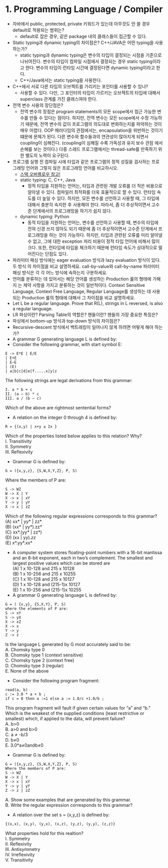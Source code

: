 # 1. Programming Language / Compiler

- 자바에서 public, protected, private 키워드가 있는데 아무것도 안 쓸 경우 default로 적용되는 범위는?
    - default로 잡은 경우, 같은 package 내의 클래스들이 접근할 수 있다.
- Static typing과 dynamic typing의 차이점은? C++/JAVA은 어떤 typing을 사용하는가?
    - static typing과 dynamic typing은 변수의 타입이 결정되는 시점을 기준으로 나뉘어진다. 
    변수의 타입이 컴파일 시점에서 결정되는 경우 static typing이라고 한다. 변수의 타입이 런타임
    시간에 결정된다면 dynamic typing이라고 한다.
    - C++/Java에서는 static typing을 사용한다.
- C++에서 서로 다른 타입의 오브젝트를 가리키는 포인터를 사용할 수 있나?
    - 사용할 수 있다. 다만, 그 포인터의 타입이 가르키는 오브젝트의 타입에 대해서 superclass
    관계를 가진 클래스여야 한다.  
- 전역 변수 사용의 장단점은?
    - 전역 변수의 장점은 program statements의 모든 scope에서 접근 가능한 변수를 만들 수
    있다는 점이다. 하지만, 전역 변수는 모든 scope에서 수정 가능하기 때문에, 전역 변수의 값이
    프로그램의 의도대로 변화하는지를 파악하는 것이 매우 어렵다. OOP 패러다임의 관점에서는,
    encapsulation을 위반하는 것이기 떄문에 문제가 된다. 다른 변수와 함수들과의 연관성이
    많아지게 되면서 coupling이 심해진다. (coupling이 심해질 수록 가독성과 유지 보수 관점
    에서 손해를 보는 것이다.) 다중 스레드 프로그램에서는 thread-safe를 만족하기 위한 별도의
    노력이 요구된다.
- 프로그램 실행 전 컴파일 시에 타입과 같은 프로그램의 정적 성질을 검사하는 프로 그래밍 언어와 그렇지 않은 프로그래밍 언어를 비교하시오.
    - [스택 오버플로우 참고!](http://stackoverflow.com/questions/125367/dynamic-type-languages-versus-static-type-languages)
    - static typing: C, C++, Java
        - 정적 타입을 지원하는 언어는, 타입과 관련된 개발 오류를 더 적은 비용으로 알아낼 수 있다.
        컴파일러 최적화를 더욱 효율적으로 할 수 있다. 런타임 속도를 더 높일 수 있다. 하지만, 모든
        변수를 선언하고 사용할 때, 그 타입에 대해서 충분히 숙지한 후 사용해야 한다. 따라서, 좀 더
        추상적이면서 고수준 단계에서의 프로그래밍을 하기가 쉽지 않다.
    - dynamic typing: Python
        - 동적 타입을 지원하는 언어는, 변수를 선언하고 사용할 때, 변수의 타입에 전혀 신경 쓰지
        않아도 되기 때문에 좀 더 추상적이면서 고수준 단게에서 프로그래밍을 하는 것이 가능하다.
        하지만, 타입과 관련된 오류를 미리 알아낼 수 없고, 그에 대한 exception 처리 비용이 
        정적 타입 언어에 비해서 많이 크다. 또한, 런타임에 타입을 체크하기 때문에 런타임 속도가
        상대적으로 떨어진다는 단점도 있다.
-  파라미터 패싱 방식에는 eager evaluation 방식과 lazy evaluation 방식이 있다. 두 방식
 의 차이점을 비교 설명하세요. call-by-value와 call-by-name 파라미터 패싱 방식은 각
 각 어느 방식에 속하는지 구분하세요.
- 언어를 분류하는 데 있어서는 해당 언어를 생성하는 Production 룰의 형태에 가해지 는 제약 사항을 가지고 분류하는 것이 일반적이다. Context Sensitive Language, Context Free Language, Regular Language를 생성하는 데 사용되는 Production 룰의 형태에 대해서 그 차이점을 비교 설명하세요.
- Let L be a regular language. Prove that R(L), strings in L reversed, is also a regular language.
- LR 파싱이란? Parsing Table의 역할은? 핸들이란? 핸들의 가장 중요한 특징은?
- 파싱에서 bottom-up 방식과 top-down 방식의 차이점은?
- Recursive-descent 방식에서 백트래킹이 일어나지 않게 하려면 어떻게 해야 하는가?
- A grammar G generating language L is defined by:
- Consider the following grammar, with start symbol E:
```
E -> E*E | E/E
| E+E
| E–E
| (E)
| a|b|c|d|e|f.....x|y|z
```
The following strings are legal derivations from this grammar:
```
I. a * b + c
II. (a – b) * c
III. a / (b – c)
```
Which of the above are rightmost sentential forms?
- A relation on the integer 0 through 4 is defined by:
```
R = {(x,y) | x+y ≤ 2x }
```
Which of the properties listed below applies to this relation? Why?  
I. Transitivity  
II. Symmetry  
III. Reflexivity  
- Grammar G is defined by: 
```
G = ({x,y,z}, {S,W,X,Y,Z}, P, S)
```
Where the members of P are: 
```
S -> WZ
W -> X | Y
X -> x | xY
Y -> y | yY
X -> x | zZ
```
Which of the following regular expressions corresponds to this grammar?  
(A) xx* | yy* | zz*  
(B) (xx* | yy*).zz*  
(C) xx*.(yy* | zz*)  
(D) (xx | yy)*.zz*  
(E) x*.yy*.xx*  
- A computer system stores floating-point numbers with a 16-bit mantissa and an 8-bit exponent, each in two’s complement. The smallest and largest positive values which can be stored are    
(A) 1 x 10-128 and 215 x 10128  
(B) 1 x 10-256 and 215 x 10255  
(C) 1 x 10-128 and 215 x 10127  
(D) 1 x 10-128 and (215-1)x 10127  
(E) 1 x 10-256 and (215-1)x 10255  
- A grammar G generating language L is defined by:
```
G = ( {x,y}, {S,X,Y}, P, S)
where the elements of P are:
S -> xY 
S -> yX 
X -> xZ 
X -> x 
Y -> y 
Z -> z
```
Is the language L generated by G most accurately said to be:  
A. Chomsky type 0  
B. Chomsky type 1 (context sensitive)  
C. Chomsky type 2 (context free)  
D. Chomsky type 3 (regular)  
E. None of the above  
- Consider the following program fragment:
```
read(a, b)
c := 3.0 * a + b ;
if c = 0 then a :=1 else a := 1.0/c +1.0/b ;
```
This program fragment will fault if given certain values for “a” and “b.” Which is the weakest of the supplied conditions (least restrictive or smallest) which, if applied to the data, will prevent failure?  
A. b>0  
B. a>0 and b>0  
C. a ≠ -b/3  
D. b≠0  
E. 3.0*a≠0andb≠0  
- Grammar G is defined by: 
```
G = ({x,y,z}, {S,W,X,Y,Z}, P, S)
Where the members of P are: 
S -> WZ
W -> X | Y
X -> x | xY
Y -> y | yY
Z -> z | zZ
```
A. Show some examples that are generated by this grammar.  
B. Write the regular expression corresponds to this grammar?  
- A relation over the set s = {x,y,z} is defined by: 
```
{(x,x), (x,y), (y,x), (x,z), (y,z), (y,y), (z,z)}
```
What properties hold for this realtion?  
I. Symmetry  
II. Reflexivity  
III. Antisymmetry  
IV. Irreflexivity  
V. Transitivity  